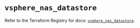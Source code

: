 # `vsphere_nas_datastore`

Refer to the Terraform Registry for docs: [`vsphere_nas_datastore`](https://registry.terraform.io/providers/vmware/vsphere/2.14.0/docs/resources/nas_datastore).
